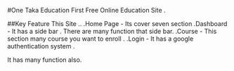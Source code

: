 #One Taka Education 
First Free Online Education Site .

##Key Feature This Site ..
.Home Page - Its cover seven section
.Dashboard - It has a side bar . There are many function that side bar.
.Course - This section many course you want  to enroll .
.Login - It has a google authentication system . 

It has many function also.